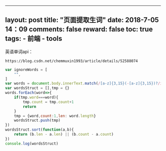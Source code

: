 
---
layout: post
title: "页面提取生词"
date: 2018-7-05 14：09
comments: false
reward: false
toc: true
tags: 
	- 前端
	- tools
---

英语单词api：

    https://blog.csdn.net/chemmuxin1993/article/details/52588074

```javascript
var ignoreWords = [
    "",
]
var words = document.body.innerText.match(/[a-z]{3,15}(-[a-z]{3,15})?/ig).map(item=>item.toLowerCase()).sort()
var wordsStruct = [],tmp = {}
words.forEach(word=>{
    if(tmp.word===word){
        tmp.count = tmp.count+1
        return
    }
    tmp = {word,count:1,len: word.length}
    wordsStruct.push(tmp)
})
wordsStruct.sort(function(a,b){
    return (b.len - a.len) || (b.count - a.count)
})
console.log(wordsStruct)
```